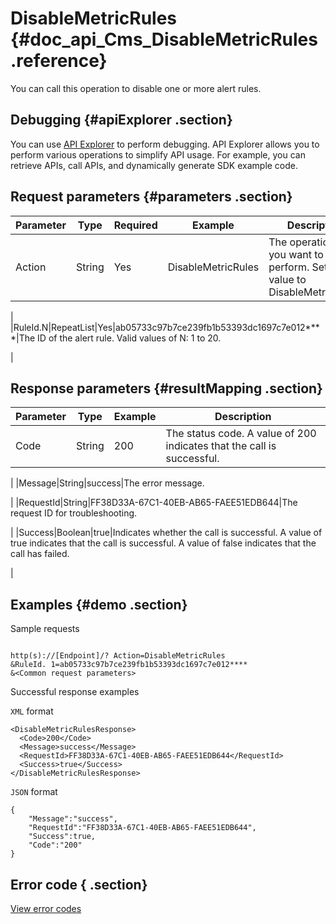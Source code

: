 # DisableMetricRules {#doc_api_Cms_DisableMetricRules .reference}

You can call this operation to disable one or more alert rules.

## Debugging {#apiExplorer .section}

You can use [API Explorer](https://api.aliyun.com/#product=Cms&api=DisableMetricRules) to perform debugging. API Explorer allows you to perform various operations to simplify API usage. For example, you can retrieve APIs, call APIs, and dynamically generate SDK example code.

## Request parameters {#parameters .section}

|Parameter|Type|Required|Example|Description|
|---------|----|--------|-------|-----------|
|Action|String|Yes|DisableMetricRules|The operation that you want to perform. Set the value to DisableMetricRules.

 |
|RuleId.N|RepeatList|Yes|ab05733c97b7ce239fb1b53393dc1697c7e012\*\*\*\*|The ID of the alert rule. Valid values of N: 1 to 20.

 |

## Response parameters {#resultMapping .section}

|Parameter|Type|Example|Description|
|---------|----|-------|-----------|
|Code|String|200|The status code. A value of 200 indicates that the call is successful.

 |
|Message|String|success|The error message.

 |
|RequestId|String|FF38D33A-67C1-40EB-AB65-FAEE51EDB644|The request ID for troubleshooting.

 |
|Success|Boolean|true|Indicates whether the call is successful. A value of true indicates that the call is successful. A value of false indicates that the call has failed.

 |

## Examples {#demo .section}

Sample requests

``` {#request_demo}

http(s)://[Endpoint]/? Action=DisableMetricRules
&RuleId. 1=ab05733c97b7ce239fb1b53393dc1697c7e012****
&<Common request parameters>

```

Successful response examples

`XML` format

``` {#xml_return_success_demo}
<DisableMetricRulesResponse>
  <Code>200</Code>
  <Message>success</Message>
  <RequestId>FF38D33A-67C1-40EB-AB65-FAEE51EDB644</RequestId>
  <Success>true</Success> 
</DisableMetricRulesResponse>

```

`JSON` format

``` {#json_return_success_demo}
{
	"Message":"success",
	"RequestId":"FF38D33A-67C1-40EB-AB65-FAEE51EDB644",
	"Success":true,
	"Code":"200"
}
```

## Error code { .section}

[View error codes](https://error-center.aliyun.com/status/product/Cms)

